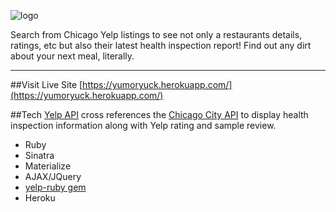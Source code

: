 ![logo](http://i.imgur.com/0WAFsJQ.png)

Search from Chicago Yelp listings to see not only a restaurants details, ratings, etc but also their latest health inspection report! Find out any dirt about your next meal, literally.

---
##Visit Live Site
[https://yumoryuck.herokuapp.com/](https://yumoryuck.herokuapp.com/)

##Tech 
[Yelp API](https://www.yelp.com/developers/documentation/v2/overview) cross references the [Chicago City API](https://dev.socrata.com/foundry/data.cityofchicago.org/cwig-ma7x) to display health inspection information along with Yelp rating and sample review. 

* Ruby
* Sinatra 
* Materialize 
* AJAX/JQuery
* [yelp-ruby gem](https://github.com/Yelp/yelp-ruby)
* Heroku
